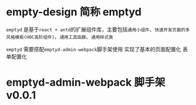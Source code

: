 # empty-design 简称 emptyd

`emptyd` 是基于`react + antd`的扩展组件库，主要包括`通用小组件`、`快速开发页面的多风格模板(HOC高阶组件)`、`通用工具函数`、`通用样式类`

`emptyd` 需要搭配`emptyd-admin-webpack`脚手架使用
实现了基本的页面配置化  表单配置化

# emptyd-admin-webpack 脚手架 v0.0.1


